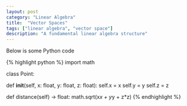 ```yaml
---
layout: post
category: "Linear Algebra"
title:  "Vector Spaces"
tags: ["linear algebra", "vector space"]
description: "A fundamental linear algebra structure"
---
```


Below is some Python code

{% highlight python %}
import math

class Point:

  def __init__(self, x: float, y: float, z: float):
    self.x = x
    self.y = y
    self.z = z

  def distance(self) -> float:
    math.sqrt(x*x + y*y + z*z)
{% endhighlight %}
